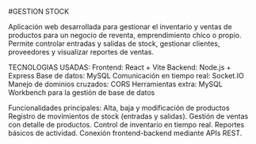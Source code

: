 
#GESTION STOCK

Aplicación web desarrollada para gestionar el inventario y ventas de productos para un negocio de reventa, emprendimiento chico o propio. Permite controlar entradas y salidas de stock, gestionar clientes, proveedores y visualizar reportes de ventas.

TECNOLOGIAS USADAS: Frontend: React + Vite Backend: Node.js + Express Base de datos: MySQL Comunicación en tiempo real: Socket.IO Manejo de dominios cruzados: CORS Herramientas extra: MySQL Workbench para la gestión de base de datos

Funcionalidades principales: Alta, baja y modificación de productos Registro de movimientos de stock (entradas y salidas). Gestión de ventas con detalle de productos. Control de inventario en tiempo real. Reportes básicos de actividad. Conexión frontend-backend mediante APIs REST.


